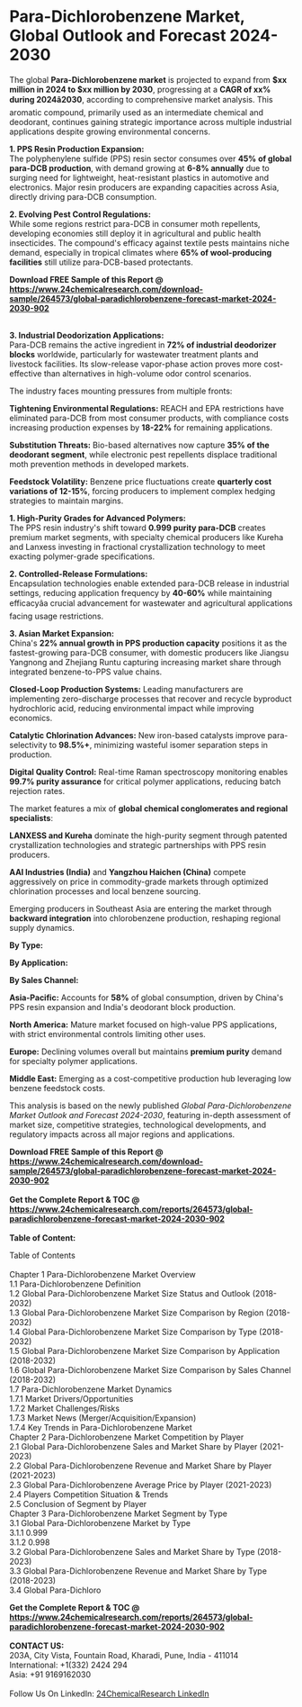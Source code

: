 <h1>Para-Dichlorobenzene Market, Global Outlook and Forecast 2024-2030</h1><p>The global <strong>Para-Dichlorobenzene market</strong> is projected to expand from <strong>$xx million in 2024 to $xx million by 2030</strong>, progressing at a <strong>CAGR of xx% during 2024â2030</strong>, according to comprehensive market analysis. This aromatic compound, primarily used as an intermediate chemical and deodorant, continues gaining strategic importance across multiple industrial applications despite growing environmental concerns.</p><p><strong>1. PPS Resin Production Expansion:</strong><br>
The polyphenylene sulfide (PPS) resin sector consumes over <strong>45% of global para-DCB production</strong>, with demand growing at <strong>6-8% annually</strong> due to surging need for lightweight, heat-resistant plastics in automotive and electronics. Major resin producers are expanding capacities across Asia, directly driving para-DCB consumption.</p><p><strong>2. Evolving Pest Control Regulations:</strong><br>
While some regions restrict para-DCB in consumer moth repellents, developing economies still deploy it in agricultural and public health insecticides. The compound's efficacy against textile pests maintains niche demand, especially in tropical climates where <strong>65% of wool-producing facilities</strong> still utilize para-DCB-based protectants.</p><div><b>Download FREE Sample of this Report @ 
            <a href="https://www.24chemicalresearch.com/download-sample/264573/global-paradichlorobenzene-forecast-market-2024-2030-902">
            https://www.24chemicalresearch.com/download-sample/264573/global-paradichlorobenzene-forecast-market-2024-2030-902</a></b></div><br><p><strong>3. Industrial Deodorization Applications:</strong><br>
Para-DCB remains the active ingredient in <strong>72% of industrial deodorizer blocks</strong> worldwide, particularly for wastewater treatment plants and livestock facilities. Its slow-release vapor-phase action proves more cost-effective than alternatives in high-volume odor control scenarios.</p><p>The industry faces mounting pressures from multiple fronts:</p><p><strong>Tightening Environmental Regulations:</strong> REACH and EPA restrictions have eliminated para-DCB from most consumer products, with compliance costs increasing production expenses by <strong>18-22%</strong> for remaining applications.</p><p><strong>Substitution Threats:</strong> Bio-based alternatives now capture <strong>35% of the deodorant segment</strong>, while electronic pest repellents displace traditional moth prevention methods in developed markets.</p><p><strong>Feedstock Volatility:</strong> Benzene price fluctuations create <strong>quarterly cost variations of 12-15%</strong>, forcing producers to implement complex hedging strategies to maintain margins.</p><p><strong>1. High-Purity Grades for Advanced Polymers:</strong><br>
The PPS resin industry's shift toward <strong>0.999 purity para-DCB</strong> creates premium market segments, with specialty chemical producers like Kureha and Lanxess investing in fractional crystallization technology to meet exacting polymer-grade specifications.</p><p><strong>2. Controlled-Release Formulations:</strong><br>
Encapsulation technologies enable extended para-DCB release in industrial settings, reducing application frequency by <strong>40-60%</strong> while maintaining efficacyâa crucial advancement for wastewater and agricultural applications facing usage restrictions.</p><p><strong>3. Asian Market Expansion:</strong><br>
China's <strong>22% annual growth in PPS production capacity</strong> positions it as the fastest-growing para-DCB consumer, with domestic producers like Jiangsu Yangnong and Zhejiang Runtu capturing increasing market share through integrated benzene-to-PPS value chains.</p><p><strong>Closed-Loop Production Systems:</strong> Leading manufacturers are implementing zero-discharge processes that recover and recycle byproduct hydrochloric acid, reducing environmental impact while improving economics.</p><p><strong>Catalytic Chlorination Advances:</strong> New iron-based catalysts improve para-selectivity to <strong>98.5%+</strong>, minimizing wasteful isomer separation steps in production.</p><p><strong>Digital Quality Control:</strong> Real-time Raman spectroscopy monitoring enables <strong>99.7% purity assurance</strong> for critical polymer applications, reducing batch rejection rates.</p><p>The market features a mix of <strong>global chemical conglomerates and regional specialists</strong>:</p><p><strong>LANXESS and Kureha</strong> dominate the high-purity segment through patented crystallization technologies and strategic partnerships with PPS resin producers.</p><p><strong>AAI Industries (India)</strong> and <strong>Yangzhou Haichen (China)</strong> compete aggressively on price in commodity-grade markets through optimized chlorination processes and local benzene sourcing.</p><p>Emerging producers in Southeast Asia are entering the market through <strong>backward integration</strong> into chlorobenzene production, reshaping regional supply dynamics.</p><p><strong>By Type:</strong></p><p><strong>By Application:</strong></p><p><strong>By Sales Channel:</strong></p><p><strong>Asia-Pacific:</strong> Accounts for <strong>58%</strong> of global consumption, driven by China's PPS resin expansion and India's deodorant block production.</p><p><strong>North America:</strong> Mature market focused on high-value PPS applications, with strict environmental controls limiting other uses.</p><p><strong>Europe:</strong> Declining volumes overall but maintains <strong>premium purity</strong> demand for specialty polymer applications.</p><p><strong>Middle East:</strong> Emerging as a cost-competitive production hub leveraging low benzene feedstock costs.</p><p>This analysis is based on the newly published <em>Global Para-Dichlorobenzene Market Outlook and Forecast 2024-2030</em>, featuring in-depth assessment of market size, competitive strategies, technological developments, and regulatory impacts across all major regions and applications.</p><div><b>Download FREE Sample of this Report @ 
            <a href="https://www.24chemicalresearch.com/download-sample/264573/global-paradichlorobenzene-forecast-market-2024-2030-902">
            https://www.24chemicalresearch.com/download-sample/264573/global-paradichlorobenzene-forecast-market-2024-2030-902</a></b></div><br><div><b>Get the Complete Report & TOC @ 
            <a href="https://www.24chemicalresearch.com/reports/264573/global-paradichlorobenzene-forecast-market-2024-2030-902">
            https://www.24chemicalresearch.com/reports/264573/global-paradichlorobenzene-forecast-market-2024-2030-902</a></b></div><br>
            <b>Table of Content:</b><p>Table of Contents<br />
<br />
Chapter 1 Para-Dichlorobenzene Market Overview<br />
    1.1 Para-Dichlorobenzene Definition<br />
    1.2 Global Para-Dichlorobenzene Market Size Status and Outlook (2018-2032)<br />
    1.3 Global Para-Dichlorobenzene Market Size Comparison by Region (2018-2032)<br />
    1.4 Global Para-Dichlorobenzene Market Size Comparison by Type (2018-2032)<br />
    1.5 Global Para-Dichlorobenzene Market Size Comparison by Application (2018-2032)<br />
    1.6 Global Para-Dichlorobenzene Market Size Comparison by Sales Channel (2018-2032)<br />
    1.7 Para-Dichlorobenzene Market Dynamics<br />
        1.7.1 Market Drivers/Opportunities<br />
        1.7.2 Market Challenges/Risks<br />
        1.7.3 Market News (Merger/Acquisition/Expansion)<br />
        1.7.4 Key Trends in Para-Dichlorobenzene Market<br />
Chapter 2 Para-Dichlorobenzene Market Competition by Player<br />
    2.1 Global Para-Dichlorobenzene Sales and Market Share by Player (2021-2023)<br />
    2.2 Global Para-Dichlorobenzene Revenue and Market Share by Player (2021-2023)<br />
    2.3 Global Para-Dichlorobenzene Average Price by Player (2021-2023)<br />
    2.4 Players Competition Situation & Trends<br />
    2.5 Conclusion of Segment by Player<br />
Chapter 3 Para-Dichlorobenzene Market Segment by Type<br />
    3.1 Global Para-Dichlorobenzene Market by Type<br />
        3.1.1 0.999<br />
        3.1.2 0.998<br />
    3.2 Global Para-Dichlorobenzene Sales and Market Share by Type (2018-2023)<br />
    3.3 Global Para-Dichlorobenzene Revenue and Market Share by Type (2018-2023)<br />
    3.4 Global Para-Dichloro</p><div><b>Get the Complete Report & TOC @ 
            <a href="https://www.24chemicalresearch.com/reports/264573/global-paradichlorobenzene-forecast-market-2024-2030-902">
            https://www.24chemicalresearch.com/reports/264573/global-paradichlorobenzene-forecast-market-2024-2030-902</a></b></div><br><b>CONTACT US:</b><br>
            203A, City Vista, Fountain Road, Kharadi, Pune, India - 411014<br>
            International: +1(332) 2424 294<br>
            Asia: +91 9169162030 <br><br>
            Follow Us On LinkedIn: <a href="https://www.linkedin.com/company/24chemicalresearch/">24ChemicalResearch LinkedIn</a>
